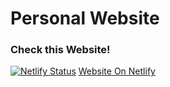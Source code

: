 # Personal Website
### Check this Website!
[![Netlify Status](https://api.netlify.com/api/v1/badges/57db0c41-8742-4d41-bece-d8c2b57750b5/deploy-status)](https://app.netlify.com/sites/anonymouspyro/deploys)
[Website On Netlify](https://anonymouspyro.netlify.com)
